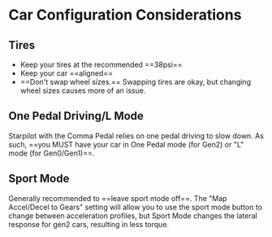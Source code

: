 # Car Configuration Considerations

## Tires

* Keep your tires at the recommended ==38psi==
* Keep your car ==aligned==
* ==Don't swap wheel sizes.== Swapping tires are okay, but changing wheel sizes causes more of an issue.

## One Pedal Driving/L Mode

Starpilot with the Comma Pedal relies on one pedal driving to slow down. As such, ==you MUST have your car in One Pedal mode (for Gen2) or "L" mode (for Gen0/Gen1)==. 

## Sport Mode

Generally recommended to ==leave sport mode off==. The "Map Accel/Decel to Gears" setting will allow you to use the sport mode button to change between acceleration profiles, but Sport Mode changes the lateral response for gen2 cars, resulting in less torque.
